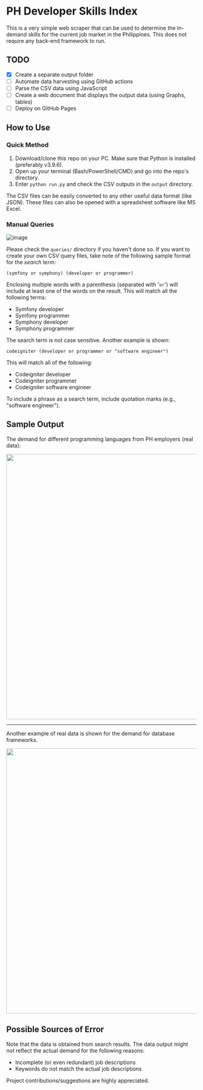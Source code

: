 # PH Developer Skills Index

This is a very simple web scraper that can be used to determine the in-demand 
skills for the current job market in the Philippines. This does not require any back-end framework to run.

## TODO
- [x] Create a separate output folder
- [ ] Automate data harvesting using GitHub actions
- [ ] Parse the CSV data using JavaScript
- [ ] Create a web document that displays the output data (using Graphs, tables)
- [ ] Deploy on GitHub Pages

## How to Use
### Quick Method
1. Download/clone this repo on your PC. Make sure that Python is installed (preferably v3.9.6).
2. Open up your terminal (Bash/PowerShell/CMD) and go into the repo's directory.
3. Enter `python run.py` and check the CSV outputs in the `output` directory.

The CSV files can be easily converted to any other useful data format (like JSON).
These files can also be opened with a spreadsheet software like MS Excel.

### Manual Queries

![image](https://user-images.githubusercontent.com/76241888/133780613-0eb91835-66d6-4323-9afd-bc393a244235.png)

Please check  the `queries/` directory if you haven't done so. If you want to create your own CSV query files, take note of the following sample format for the *search term*:

```
(symfony or symphony) (developer or programmer)
```

Enclosing multiple words with a parenthesis (separated with '`or`') will include at least one of the words on the result. This will match all the following terms:

- Symfony developer
- Symfony programmer
- Symphony developer
- Symphony programmer

The search term is not case sensitive. Another example is shown:

```
codeigniter (developer or programmer or "software engineer")
```

This will match all of the following:

- Codeigniter developer
- Codeigniter programmer
- Codeigniter software engineer

To include a phrase as a search term, include quotation marks (e.g., "software engineer").

## Sample Output

The demand for different programming languages from PH employers (real data):

<img src='https://user-images.githubusercontent.com/76241888/132360549-f6cbee91-799f-497b-94d7-cbab373b2298.png' width='700px'>

---

Another example of real data is shown for the demand for database frameworks.

<img src='https://user-images.githubusercontent.com/76241888/132358961-83ab05ec-eac9-4dd6-b1af-c6cdb5364bb4.png' width='700px'>

## Possible Sources of Error
Note that the data is obtained from search results.
The data output might not reflect the actual demand for the following reasons:
- Incomplete (or even redundant) job descriptions
- Keywords do not match the actual job descriptions

Project contributions/suggestions are highly appreciated.

